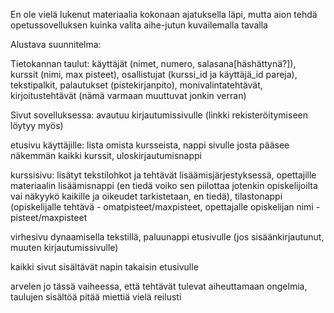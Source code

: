 En ole vielä lukenut materiaalia kokonaan ajatuksella läpi, mutta aion tehdä opetussovelluksen kuinka valita aihe-jutun kuvailemalla tavalla

Alustava suunnitelma:

Tietokannan taulut: käyttäjät (nimet, numero, salasana[häshättynä?]), kurssit (nimi, max pisteet), osallistujat (kurssi_id ja käyttäjä_id pareja), tekstipalkit,
palautukset (pistekirjanpito), monivalintatehtävät, kirjoitustehtävät (nämä varmaan muuttuvat jonkin verran)

Sivut sovelluksessa: 
avautuu kirjautumissivulle (linkki rekisteröitymiseen löytyy myös)

etusivu käyttäjille: lista omista kursseista, nappi sivulle josta pääsee näkemmän kaikki kurssit, uloskirjautumisnappi

kurssisivu: lisätyt tekstilohkot ja tehtävät lisäämisjärjestyksessä, opettajille materiaalin lisäämisnappi (en tiedä voiko sen piilottaa jotenkin
opiskelijoilta vai näkyykö kaikille ja oikeudet tarkistetaan, en tiedä), tilastonappi (opiskelijalle tehtävä - omatpisteet/maxpisteet,
opettajalle opiskelijan nimi - pisteet/maxpisteet

virhesivu dynaamisella tekstillä, paluunappi etusivulle (jos sisäänkirjautunut, muuten kirjautumissivulle)

kaikki sivut sisältävät napin takaisin etusivulle

arvelen jo tässä vaiheessa, että tehtävät tulevat aiheuttamaan ongelmia, taulujen sisältöä pitää miettiä vielä reilusti

